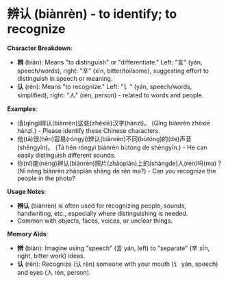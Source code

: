 # **辨认 (biànrèn) - to identify; to recognize**

**Character Breakdown**:  
- **辨** (biàn): Means "to distinguish" or "differentiate." Left: "言" (yán, speech/words), right: "辛" (xīn, bitter/toilsome), suggesting effort to distinguish in speech or meaning.  
- **认** (rèn): Means "to recognize." Left: "讠" (yán, speech/words, simplified), right: "人" (rén, person) - related to words and people.

**Examples**:  
- 请(qǐng)辨认(biànrèn)这些(zhèxiē)汉字(hànzì)。 (Qǐng biànrèn zhèxiē hànzì.) - Please identify these Chinese characters.  
- 他(tā)很(hěn)容易(róngyì)辨认(biànrèn)不同(bùtóng)的(de)声音(shēngyīn)。 (Tā hěn róngyì biànrèn bùtóng de shēngyīn.) - He can easily distinguish different sounds.  
- 你(nǐ)能(néng)辨认(biànrèn)照片(zhàopiàn)上的(shàngde)人(rén)吗(ma)？ (Nǐ néng biànrèn zhàopiàn shàng de rén ma?) - Can you recognize the people in the photo?

**Usage Notes**:  
- **辨认** (biànrèn) is often used for recognizing people, sounds, handwriting, etc., especially where distinguishing is needed.  
- Common with objects, faces, voices, or unclear things.

**Memory Aids**:  
- **辨** (biàn): Imagine using "speech" (言 yán, left) to "separate" (辛 xīn, right, bitter work) ideas.  
- **认** (rèn): Recognize (认 rèn) someone with your mouth (讠 yán, speech) and eyes (人 rén, person).